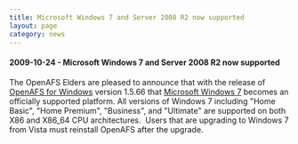 ```yaml
---
title: Microsoft Windows 7 and Server 2008 R2 now supported
layout: page
category: news
---
```


#### 2009-10-24 - Microsoft Windows 7 and Server 2008 R2 now supported

The OpenAFS Elders are pleased to announce that with the release of
[OpenAFS for Windows](http://www.openafs.org/windows.html) version
1.5.66 that [Microsoft Windows 7](http://www.microsoft.com/windows7/)
becomes an officially supported platform. All versions of Windows 7
including "Home Basic", "Home Premium", "Business", and "Ultimate" are
supported on both X86 and X86\_64 CPU architectures.  Users that are
upgrading to Windows 7 from Vista must reinstall OpenAFS after the
upgrade.

